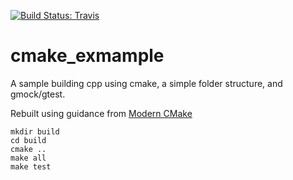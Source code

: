 [![Build Status: Travis](https://travis-ci.org/butchhoward/cmake_exmample.svg)](https://travis-ci.org/butchhoward/cmake_exmample)

cmake_exmample
==============

A sample building cpp using cmake, a simple folder structure, and gmock/gtest.

Rebuilt using guidance from [Modern CMake](https://gitlab.com/CLIUtils/modern-cmake)

```shell
mkdir build
cd build
cmake ..
make all
make test
```

